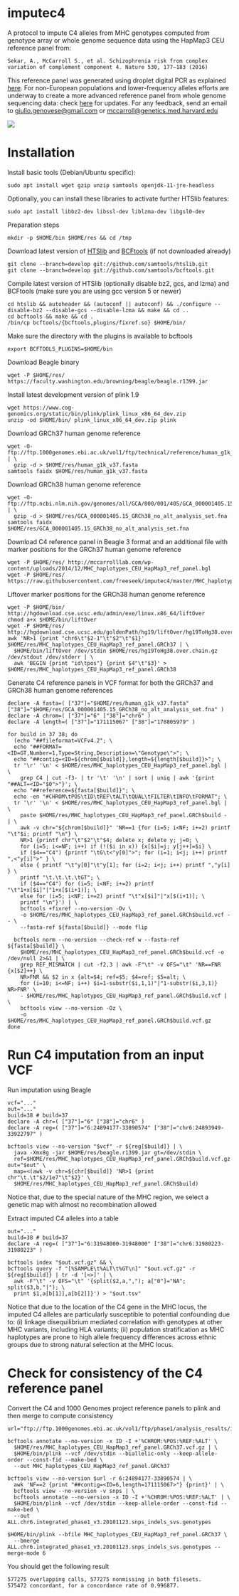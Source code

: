 imputec4
========

A protocol to impute C4 alleles from MHC genotypes computed from genotype array or whole genome sequence data using the HapMap3 CEU reference panel from:
```
Sekar, A., McCarroll S., et al. Schizophrenia risk from complex
variation of complement component 4. Nature 530, 177–183 (2016)
```
This reference panel was generated using droplet digital PCR as explained <a href="http://mccarrolllab.org/wp-content/uploads/2014/12/Molecular-genetic-analysis-of-C4-structural-variation.pdf">here</a>. For non-European populations and lower-frequency alleles efforts are underway to create a more advanced reference panel from whole genome sequencing data: check <a href="http://mccarrolllab.org/resources/">here</a> for updates. For any feedback, send an email to giulio.genovese@gmail.com or mccarroll@genetics.med.harvard.edu

![](http://mccarrolllab.org/wp-content/uploads/2014/12/C4haplotypes-300x183.png)

Installation
============

Install basic tools (Debian/Ubuntu specific):
```
sudo apt install wget gzip unzip samtools openjdk-11-jre-headless
```

Optionally, you can install these libraries to activate further HTSlib features:
```
sudo apt install libbz2-dev libssl-dev liblzma-dev libgsl0-dev
```

Preparation steps
```
mkdir -p $HOME/bin $HOME/res && cd /tmp
```

Download latest version of <a href="https://github.com/samtools/htslib">HTSlib</a> and <a href="https://github.com/samtools/bcftools">BCFtools</a> (if not downloaded already)
```
git clone --branch=develop git://github.com/samtools/htslib.git
git clone --branch=develop git://github.com/samtools/bcftools.git
```

Compile latest version of HTSlib (optionally disable bz2, gcs, and lzma) and BCFtools (make sure you are using gcc version 5 or newer)
```
cd htslib && autoheader && (autoconf || autoconf) && ./configure --disable-bz2 --disable-gcs --disable-lzma && make && cd ..
cd bcftools && make && cd .
/bin/cp bcftools/{bcftools,plugins/fixref.so} $HOME/bin/
```

Make sure the directory with the plugins is available to bcftools
```
export BCFTOOLS_PLUGINS=$HOME/bin
```

Download Beagle binary
```
wget -P $HOME/res/ https://faculty.washington.edu/browning/beagle/beagle.r1399.jar
```

Install latest development version of plink 1.9
```
wget https://www.cog-genomics.org/static/bin/plink/plink_linux_x86_64_dev.zip
unzip -od $HOME/bin/ plink_linux_x86_64_dev.zip plink
```

Download GRCh37 human genome reference
```
wget -O- ftp://ftp.1000genomes.ebi.ac.uk/vol1/ftp/technical/reference/human_g1k_v37.fasta.gz | \
  gzip -d > $HOME/res/human_g1k_v37.fasta
samtools faidx $HOME/res/human_g1k_v37.fasta
```

Download GRCh38 human genome reference
```
wget -O- ftp://ftp.ncbi.nlm.nih.gov/genomes/all/GCA/000/001/405/GCA_000001405.15_GRCh38/seqs_for_alignment_pipelines.ucsc_ids/GCA_000001405.15_GRCh38_no_alt_analysis_set.fna.gz | \
  gzip -d > $HOME/res/GCA_000001405.15_GRCh38_no_alt_analysis_set.fna
samtools faidx $HOME/res/GCA_000001405.15_GRCh38_no_alt_analysis_set.fna
```

Download C4 reference panel in Beagle 3 format and an additional file with marker positions for the GRCh37 human genome reference
```
wget -P $HOME/res/ http://mccarrolllab.com/wp-content/uploads/2014/12/MHC_haplotypes_CEU_HapMap3_ref_panel.bgl
wget -P $HOME/res/ https://raw.githubusercontent.com/freeseek/imputec4/master/MHC_haplotypes_CEU_HapMap3_ref_panel.GRCh37
```

Liftover marker positions for the GRCh38 human genome reference
```
wget -P $HOME/bin/ http://hgdownload.cse.ucsc.edu/admin/exe/linux.x86_64/liftOver
chmod a+x $HOME/bin/liftOver
wget -P $HOME/res/ http://hgdownload.cse.ucsc.edu/goldenPath/hg19/liftOver/hg19ToHg38.over.chain.gz
awk 'NR>1 {print "chr6\t"$2-1"\t"$2"\t"$1}' $HOME/res/MHC_haplotypes_CEU_HapMap3_ref_panel.GRCh37 | \
  $HOME/bin/liftOver /dev/stdin $HOME/res/hg19ToHg38.over.chain.gz /dev/stdout /dev/stderr | \
  awk 'BEGIN {print "id\tpos"} {print $4"\t"$3}' > $HOME/res/MHC_haplotypes_CEU_HapMap3_ref_panel.GRCh38
```

Generate C4 reference panels in VCF format for both the GRCh37 and GRCh38 human genome references
```
declare -A fasta=( ["37"]="$HOME/res/human_g1k_v37.fasta" ["38"]="$HOME/res/GCA_000001405.15_GRCh38_no_alt_analysis_set.fna" )
declare -A chrom=( ["37"]="6" ["38"]="chr6" )
declare -A length=( ["37"]="171115067" ["38"]="170805979" )

for build in 37 38; do
  (echo "##fileformat=VCFv4.2"; \
  echo "##FORMAT=<ID=GT,Number=1,Type=String,Description=\"Genotype\">"; \
  echo "##contig=<ID=${chrom[$build]},length=${length[$build]}>"; \
  tr '\r' '\n' < $HOME/res/MHC_haplotypes_CEU_HapMap3_ref_panel.bgl | \
    grep C4 | cut -f3- | tr '\t' '\n' | sort | uniq | awk '{print "##ALT=<ID="$0">"}'; \
  echo "##reference=${fasta[$build]}"; \
  echo -en "#CHROM\tPOS\tID\tREF\tALT\tQUAL\tFILTER\tINFO\tFORMAT"; \
  tr '\r' '\n' < $HOME/res/MHC_haplotypes_CEU_HapMap3_ref_panel.bgl | \
    paste $HOME/res/MHC_haplotypes_CEU_HapMap3_ref_panel.GRCh$build - | \
    awk -v chr="${chrom[$build]}" 'NR==1 {for (i=5; i<NF; i+=2) printf "\t"$i; printf "\n"} \
    NR>1 {printf chr"\t"$2"\t"$4; delete x; delete y; j=0; \
    for (i=5; i<=NF; i++) if (!($i in x)) {x[$i]=j; y[j++]=$i} \
    if ($4=="C4") {printf "\tG\t<"y[0]">"; for (i=1; i<j; i++) printf ",<"y[i]">" } \
    else { printf "\t"y[0]"\t"y[1]; for (i=2; i<j; i++) printf ","y[i] } \
    printf "\t.\t.\t.\tGT"; \
    if ($4=="C4") for (i=5; i<NF; i+=2) printf "\t"1+x[$i]"|"1+x[$(i+1)]; \
    else for (i=5; i<NF; i+=2) printf "\t"x[$i]"|"x[$(i+1)]; \
    printf "\n"}') | \
    bcftools +fixref --no-version -Ov \
    -o $HOME/res/MHC_haplotypes_CEU_HapMap3_ref_panel.GRCh$build.vcf -- \
    --fasta-ref ${fasta[$build]} --mode flip

  bcftools norm --no-version --check-ref w --fasta-ref ${fasta[$build]} \
    $HOME/res/MHC_haplotypes_CEU_HapMap3_ref_panel.GRCh$build.vcf -o /dev/null 2>&1 | \
    grep REF_MISMATCH | cut -f2,3 | awk -F"\t" -v OFS="\t" 'NR==FNR {x[$2]++} \
    NR>FNR && $2 in x {alt=$4; ref=$5; $4=ref; $5=alt; \
    for (i=10; i<=NF; i++) $i=1-substr($i,1,1)"|"1-substr($i,3,1)} NR>FNR' \
    - $HOME/res/MHC_haplotypes_CEU_HapMap3_ref_panel.GRCh$build.vcf | \
    bcftools view --no-version -Oz \
    -o $HOME/res/MHC_haplotypes_CEU_HapMap3_ref_panel.GRCh$build.vcf.gz
done
```

Run C4 imputation from an input VCF
===================================

Run imputation using Beagle
```
vcf="..."
out="..."
build=38 # build=37
declare -A chr=( ["37"]="6" ["38"]="chr6" )
declare -A reg=( ["37"]="6:24894177-33890574" ["38"]="chr6:24893949-33922797" )

bcftools view --no-version "$vcf" -r ${reg[$build]} | \
  java -Xmx8g -jar $HOME/res/beagle.r1399.jar gt=/dev/stdin \
  ref=$HOME/res/MHC_haplotypes_CEU_HapMap3_ref_panel.GRCh$build.vcf.gz out="$out" \
  map=<(awk -v chr=${chr[$build]} 'NR>1 {print chr"\t.\t"$2/1e7"\t"$2}' \
  $HOME/res/MHC_haplotypes_CEU_HapMap3_ref_panel.GRCh$build)
```
Notice that, due to the special nature of the MHC region, we select a genetic map with almost no recombination allowed

Extract imputed C4 alleles into a table
```
out="..."
build=38 # build=37
declare -A reg=( ["37"]="6:31948000-31948000" ["38"]="chr6:31980223-31980223" )

bcftools index "$out.vcf.gz" && \
bcftools query -f "[%SAMPLE\t%ALT\t%GT\n]" "$out.vcf.gz" -r ${reg[$build]} | tr -d '[<>]' | \
  awk -F"\t" -v OFS="\t" '{split($2,a,","); a["0"]="NA"; split($3,b,"|"); \
  print $1,a[b[1]],a[b[2]]}') > "$out.tsv"
```
Notice that due to the location of the C4 gene in the MHC locus, the imputed C4 alleles are particularly susceptible to potential confounding due to: (i) linkage disequilibrium mediated correlation with genotypes at other MHC variants, including HLA variants; (ii) population stratification as MHC haplotypes are prone to high allele frequency differences across ethnic groups due to strong natural selection at the MHC locus.

Check for consistency of the C4 reference panel
===============================================

Convert the C4 and 1000 Genomes project reference panels to plink and then merge to compute consistency
```
url="ftp://ftp.1000genomes.ebi.ac.uk/vol1/ftp/phase1/analysis_results/integrated_call_sets/ALL.chr6.integrated_phase1_v3.20101123.snps_indels_svs.genotypes.vcf.gz"

bcftools annotate --no-version -x ID -I +'%CHROM:%POS:%REF:%ALT' \
  $HOME/res/MHC_haplotypes_CEU_HapMap3_ref_panel.GRCh37.vcf.gz | \
  $HOME/bin/plink --vcf /dev/stdin --biallelic-only --keep-allele-order --const-fid --make-bed \
  --out MHC_haplotypes_CEU_HapMap3_ref_panel.GRCh37

bcftools view --no-version $url -r 6:24894177-33890574 | \
  awk 'NF==2 {print "##contig=<ID=6,length=171115067>"} {print}' | \
  bcftools view --no-version -v snps | \
  bcftools annotate --no-version -x ID -I +'%CHROM:%POS:%REF:%ALT' | \
  $HOME/bin/plink --vcf /dev/stdin --keep-allele-order --const-fid --make-bed \
  --out ALL.chr6.integrated_phase1_v3.20101123.snps_indels_svs.genotypes

$HOME/bin/plink --bfile MHC_haplotypes_CEU_HapMap3_ref_panel.GRCh37 \
  --bmerge ALL.chr6.integrated_phase1_v3.20101123.snps_indels_svs.genotypes --merge-mode 6
```

You should get the following result
```
577275 overlapping calls, 577275 nonmissing in both filesets.
575472 concordant, for a concordance rate of 0.996877.
```
